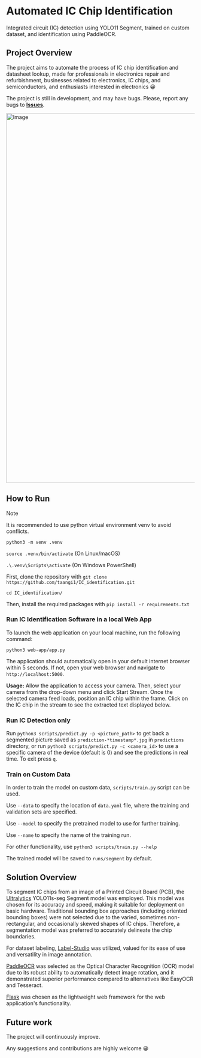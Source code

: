 # Automated IC Chip Identification

Integrated circuit (IC) detection using YOLO11 Segment, trained on custom dataset, and identification using PaddleOCR.

## Project Overview

The project aims to automate the process of IC chip identification and datasheet lookup, made for professionals in electronics repair and refurbishment, businesses related to electronics, IC chips, and semiconductors, and enthusiasts interested in electronics 😀

The project is still in development, and may have bugs. Please, report any bugs to [**Issues**](https://github.com/taangi1/IC_identification/issues).

<img width="755" height="985" alt="Image" src="https://github.com/user-attachments/assets/690a98cd-4418-40b4-826c-baa2393da886" />

## How to Run

> [!NOTE]
> It is recommended to use python virtual environment venv to avoid conflicts.
> 
> `python3 -m venv .venv`
> 
> `source .venv/bin/activate` (On Linux/macOS)
>
> `.\.venv\Scripts\activate` (On Windows PowerShell)

First, clone the repository with `git clone https://github.com/taangi1/IC_identification.git`

`cd IC_identification/`

Then, install the required packages with `pip install -r requirements.txt`

### Run IC Identification Software in a local Web App

To launch the web application on your local machine, run the following command:

`python3 web-app/app.py`

The application should automatically open in your default internet browser within 5 seconds. If not, open your web browser and navigate to `http://localhost:5000`.

**Usage:** Allow the application to access your camera. Then, select your camera from the drop-down menu and click Start Stream. Once the selected camera feed loads, position an IC chip within the frame. Click on the IC chip in the stream to see the extracted text displayed below.

### Run IC Detection only

Run `python3 scripts/predict.py -p <picture_path>` to get back a segmented picture saved as `prediction-*timestamp*.jpg` in `predictions` directory, or run `python3 scripts/predict.py -c <camera_id>` to use a specific camera of the device (default is 0) and see the predictions in real time. To exit press `q`.

### Train on Custom Data

In order to train the model on custom data, `scripts/train.py` script can be used.

Use `--data` to specify the location of `data.yaml` file, where the training and validation sets are specified.

Use `--model` to specify the pretrained model to use for further training.

Use `--name` to specify the name of the training run.

For other functionality, use `python3 scripts/train.py --help`

The trained model will be saved to `runs/segment` by default.

## Solution Overview

To segment IC chips from an image of a Printed Circuit Board (PCB), the [Ultralytics](https://www.ultralytics.com/) YOLO11s-seg Segment model was employed. This model was chosen for its accuracy and speed, making it suitable for deployment on basic hardware. Traditional bounding box approaches (including oriented bounding boxes) were not selected due to the varied, sometimes non-rectangular, and occasionally skewed shapes of IC chips. Therefore, a segmentation model was preferred to accurately delineate the chip boundaries.

For dataset labeling, [Label-Studio](https://labelstud.io/) was utilized, valued for its ease of use and versatility in image annotation.

[PaddleOCR](https://github.com/PaddlePaddle/PaddleOCR) was selected as the Optical Character Recognition (OCR) model due to its robust ability to automatically detect image rotation, and it demonstrated superior performance compared to alternatives like EasyOCR and Tesseract.

[Flask](https://flask.palletsprojects.com/en/stable/) was chosen as the lightweight web framework for the web application's functionality.

## Future work

The project will continuously improve.

Any suggestions and contributions are highly welcome 😀
